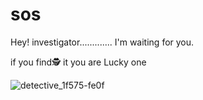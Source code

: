 # sos
Hey! investigator............. I'm waiting for you.



if you find🕵️ it  you are Lucky  one 


![detective_1f575-fe0f](https://github.com/MSA-13/sos/assets/85035387/088901fc-1769-46e2-a172-057b4880b5a7)
